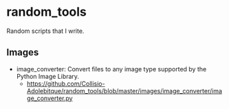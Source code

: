 # random_tools
Random scripts that I write.

## Images

* image_converter: Convert  files to any image type supported by the Python Image Library.
  * https://github.com/Collisio-Adolebitque/random_tools/blob/master/images/image_converter/image_converter.py
